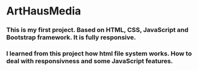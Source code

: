 # ArtHausMedia
### This is my first project. Based on HTML, CSS, JavaScript and Bootstrap framework. It is fully responsive. 
### I learned from this project how html file system works. How to deal with responsivness and some JavaScript features. 


